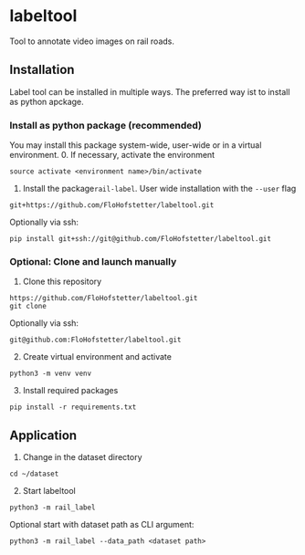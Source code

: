 # labeltool
Tool to annotate video images on rail roads.

## Installation
Label tool can be installed in multiple ways.
The preferred way ist to install as python apckage.

### Install as python package (recommended)
You may install this package system-wide, user-wide or in a virtual environment.
0. If necessary, activate the environment
```commandline
source activate <environment name>/bin/activate
```
1. Install the package`rail-label`. User wide installation with the `--user` flag  
```commandline
git+https://github.com/FloHofstetter/labeltool.git
```
Optionally via ssh:
```commandline
pip install git+ssh://git@github.com/FloHofstetter/labeltool.git
```

### Optional: Clone and launch manually
1. Clone this repository
```commandline
https://github.com/FloHofstetter/labeltool.git
git clone 
```
Optionally via ssh:
```commandline
git@github.com:FloHofstetter/labeltool.git
```
2. Create virtual environment and activate
```commandline
python3 -m venv venv
```
3. Install required packages
```commandline
pip install -r requirements.txt
```

## Application
1. Change in the dataset directory
```commandline
cd ~/dataset
```
2. Start labeltool
```commandline
python3 -m rail_label
```

Optional start with dataset path as CLI argument:
```commandline
python3 -m rail_label --data_path <dataset path>
```
